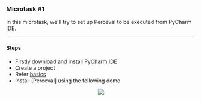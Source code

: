 ### Microtask #1

In this microtask, we'll try to set up Perceval to be executed from PyCharm IDE.

<hr>

#### Steps

- Firstly download and install [PyCharm IDE](https://www.jetbrains.com/pycharm/)
- Create a project
- Refer [basics](https://www.jetbrains.com/help/pycharm/essentials.html)
- Install [Perceval] using the following demo

<div align="center">
    <img src="./images/perceval_setup_run.gif">
</div>
